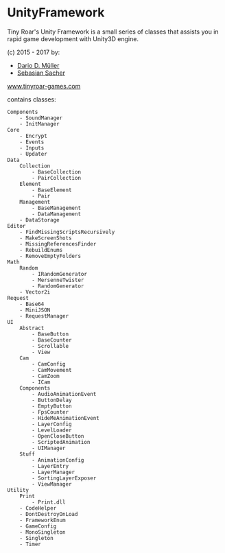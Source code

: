 # UnityFramework

Tiny Roar's Unity Framework is a small series of classes that assists you in rapid game development with Unity3D engine.

(c) 2015 - 2017 by:

* [Dario D. Müller](https://github.com/DarioDomiDE)
* [Sebasian Sacher](https://github.com/ip0p)

www.tinyroar-games.com

contains classes:

	Components
		- SoundManager
		- InitManager
	Core
		- Encrypt
		- Events
		- Inputs
		- Updater
	Data
		Collection
			- BaseCollection
			- PairCollection
		Element
			- BaseElement
			- Pair
		Management
			- BaseManagement
			- DataManagement
		- DataStorage
	Editor
		- FindMissingScriptsRecursively
		- MakeScreenShots
		- MissingReferencesFinder
		- RebuildEnums
		- RemoveEmptyFolders
	Math
		Random
			- IRandomGenerator
			- MersenneTwister
			- RandomGenerator
		- Vector2i
	Request
		- Base64
		- MiniJSON
		- RequestManager
	UI
		Abstract
			- BaseButton
			- BaseCounter
			- Scrollable
			- View
		Cam
			- CamConfig
			- CamMovement
			- CamZoom
			- ICam
		Components
			- AudioAnimationEvent
			- ButtonDelay
			- EmptyButton
			- FpsCounter
			- HideMeAnimationEvent
			- LayerConfig
			- LevelLoader
			- OpenCloseButton
			- ScriptedAnimation
			- UIManager
		Stuff
			- AnimationConfig
			- LayerEntry
			- LayerManager
			- SortingLayerExposer
			- ViewManager
	Utility
		Print
			- Print.dll
		- CodeHelper
		- DontDestroyOnLoad
		- FrameworkEnum
		- GameConfig
		- MonoSingleton
		- Singleton
		- Timer